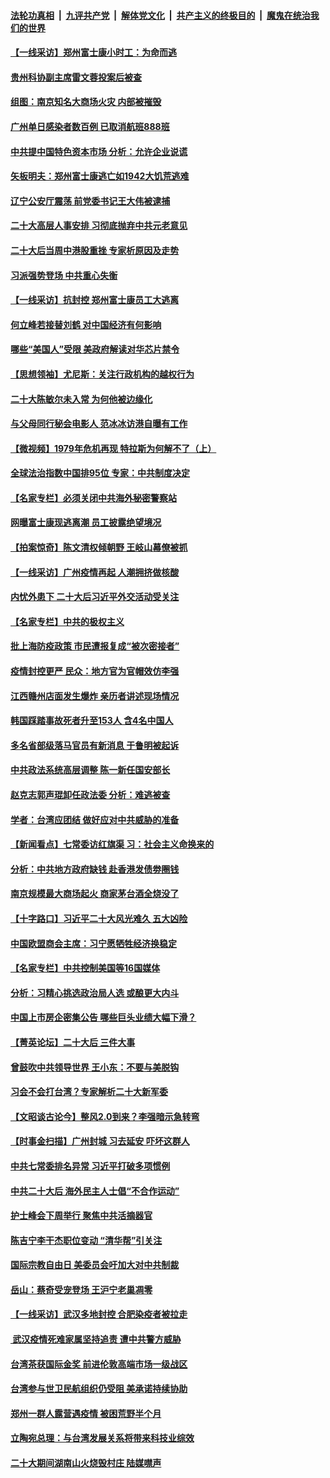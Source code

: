 ####  [法轮功真相](../../../../basic/blob/master/README.md?t=10312302) &nbsp;|&nbsp; [九评共产党](../../../../9ping.md/blob/master/README.md?t=10312302) &nbsp;|&nbsp; [解体党文化](../../../../jtdwh.md/blob/master/README.md?t=10312302)  &nbsp;|&nbsp; [共产主义的终极目的](../../../../gczydzjmd.md/blob/master/README.md?t=10312302) &nbsp;|&nbsp; [魔鬼在统治我们的世界](../../../../mgztzwmdsj.md/blob/master/README.md?t=10312302) 

#### [【一线采访】郑州富士康小时工：为命而逃](../pages/nsc413/n13856200.md?t=10312302) 

#### [贵州科协副主席雷文蓉投案后被查](../pages/nsc413/n13856367.md?t=10312302) 

#### [组图：南京知名大商场火灾 内部被摧毁](../pages/nsc413/n13856156.md?t=10312302) 

#### [广州单日感染者数百例 已取消航班888班](../pages/nsc413/n13856274.md?t=10312302) 

#### [中共提中国特色资本市场 分析：允许企业说谎](../pages/nsc413/n13856249.md?t=10312302) 

#### [矢板明夫：郑州富士康逃亡如1942大饥荒逃难](../pages/nsc413/n13856181.md?t=10312302) 


#### [辽宁公安厅震荡 前党委书记王大伟被逮捕](../pages/nsc413/n13856078.md?t=10312302) 

#### [二十大高层人事安排 习彻底抛弃中共元老意见](../pages/nsc413/n13855700.md?t=10312302) 

#### [二十大后当周中港股重挫 专家析原因及走势](../pages/nsc413/n13855972.md?t=10312302) 

#### [习派强势登场 中共重心失衡](../pages/nsc413/n13855690.md?t=10312302) 

#### [【一线采访】抗封控 郑州富士康员工大逃离](../pages/nsc413/n13855945.md?t=10312302) 

#### [何立峰若接替刘鹤 对中国经济有何影响](../pages/nsc413/n13855973.md?t=10312302) 

#### [哪些“美国人”受限 美政府解读对华芯片禁令](../pages/nsc413/n13855991.md?t=10312302) 

#### [【思想领袖】尤尼斯：关注行政机构的越权行为](../pages/nsc413/n13841013.md?t=10312302) 

#### [二十大陈敏尔未入常 为何他被边缘化](../pages/nsc413/n13855944.md?t=10312302) 

#### [与父母同行秘会电影人 范冰冰访港自曝有工作](../pages/nsc413/n13855876.md?t=10312302) 

#### [【微视频】1979年危机再现 特拉斯为何解不了（上）](../pages/nsc413/n13855812.md?t=10312302) 

#### [全球法治指数中国排95位 专家：中共制度决定](../pages/nsc413/n13855901.md?t=10312302) 

#### [【名家专栏】必须关闭中共海外秘密警察站](../pages/nsc413/n13855790.md?t=10312302) 

#### [网曝富士康现逃离潮 员工披露绝望境况](../pages/nsc413/n13855878.md?t=10312302) 

#### [【拍案惊奇】陈文清权倾朝野 王岐山幕僚被抓](../pages/nsc413/n13855776.md?t=10312302) 

#### [【一线采访】广州疫情再起 人潮拥挤做核酸](../pages/nsc413/n13855849.md?t=10312302) 

#### [内忧外患下 二十大后习近平外交活动受关注](../pages/nsc413/n13855841.md?t=10312302) 

#### [【名家专栏】中共的极权主义](../pages/nsc413/n13855784.md?t=10312302) 

#### [批上海防疫政策 市民遭报复成“被次密接者”](../pages/nsc413/n13855732.md?t=10312302) 

#### [疫情封控更严 民众：地方官为官帽效仿李强](../pages/nsc413/n13855785.md?t=10312302) 

#### [江西赣州店面发生爆炸 亲历者讲述现场情况](../pages/nsc413/n13855742.md?t=10312302) 

#### [韩国踩踏事故死者升至153人 含4名中国人](../pages/nsc413/n13855743.md?t=10312302) 

#### [多名省部级落马官员有新消息 于鲁明被起诉](../pages/nsc413/n13855737.md?t=10312302) 

#### [中共政法系统高层调整 陈一新任国安部长](../pages/nsc413/n13855686.md?t=10312302) 

#### [赵克志郭声琨卸任政法委 分析：难逃被查](../pages/nsc413/n13855676.md?t=10312302) 

#### [学者：台湾应团结 做好应对中共威胁的准备](../pages/nsc413/n13855630.md?t=10312302) 

#### [【新闻看点】七常委访红旗渠 习：社会主义命换来的](../pages/nsc413/n13855503.md?t=10312302) 

#### [分析：中共地方政府缺钱 赴香港发债劵圈钱](../pages/nsc413/n13855612.md?t=10312302) 


#### [南京规模最大商场起火 商家茅台酒全烧没了](../pages/nsc413/n13855540.md?t=10312302) 

#### [【十字路口】习近平二十大风光难久 五大凶险](../pages/nsc413/n13855330.md?t=10312302) 

#### [中国欧盟商会主席：习宁愿牺牲经济换稳定](../pages/nsc413/n13855497.md?t=10312302) 

#### [【名家专栏】中共控制美国等16国媒体](../pages/nsc413/n13855348.md?t=10312302) 

#### [分析：习精心挑选政治局人选 或酿更大内斗](../pages/nsc413/n13855501.md?t=10312302) 

#### [中国上市房企密集公告 哪些巨头业绩大幅下滑？](../pages/nsc413/n13855504.md?t=10312302) 

#### [【菁英论坛】二十大后 三件大事](../pages/nsc413/n13855500.md?t=10312302) 

#### [曾鼓吹中共领导世界 王小东：不要与美脱钩](../pages/nsc413/n13855237.md?t=10312302) 

#### [习会不会打台湾？专家解析二十大新军委](../pages/nsc413/n13855095.md?t=10312302) 

#### [【文昭谈古论今】整风2.0到来？李强暗示急转弯](../pages/nsc413/n13855369.md?t=10312302) 

#### [【时事金扫描】广州封城 习去延安 吓坏这群人](../pages/nsc413/n13855036.md?t=10312302) 

#### [中共七常委排名异常 习近平打破多项惯例](../pages/nsc413/n13855298.md?t=10312302) 

#### [中共二十大后 海外民主人士倡“不合作运动”](../pages/nsc413/n13855429.md?t=10312302) 

#### [护士峰会下周举行 聚焦中共活摘器官](../pages/nsc413/n13855418.md?t=10312302) 

#### [陈吉宁李干杰职位变动 “清华帮”引关注](../pages/nsc413/n13854997.md?t=10312302) 

#### [国际宗教自由日 美委员会吁加大对中共制裁](../pages/nsc413/n13855021.md?t=10312302) 

#### [岳山：蔡奇受宠登场 王沪宁老巢凋零](../pages/nsc413/n13855180.md?t=10312302) 

#### [【一线采访】武汉多地封控 合肥染疫者被拉走](../pages/nsc413/n13855191.md?t=10312302) 

#### [ 武汉疫情死难家属坚持追责 遭中共警方威胁](../pages/nsc413/n13855282.md?t=10312302) 

#### [台湾茶获国际金奖 前进伦敦高端市场一级战区](../pages/nsc413/n13855255.md?t=10312302) 

#### [台湾参与世卫民航组织仍受阻 美承诺持续协助](../pages/nsc413/n13855299.md?t=10312302) 

#### [郑州一群人露营遇疫情 被困荒野半个月](../pages/nsc413/n13855242.md?t=10312302) 

#### [立陶宛总理：与台湾发展关系将带来科技业综效](../pages/nsc413/n13855197.md?t=10312302) 

#### [二十大期间湖南山火烧毁村庄 陆媒噤声](../pages/nsc413/n13855083.md?t=10312302) 

